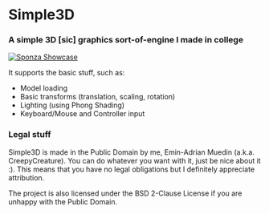 # Simple3D
### A simple 3D [sic] graphics sort-of-engine I made in college

[![Sponza Showcase](https://img.youtube.com/vi/qtS_dguxp7c/0.jpg)](https://www.youtube.com/watch?v=qtS_dguxp7c)

It supports the basic stuff, such as:
* Model loading
* Basic transforms (translation, scaling, rotation)
* Lighting (using Phong Shading)
* Keyboard/Mouse and Controller input

### Legal stuff

Simple3D is made in the Public Domain by me, Emin-Adrian Muedin (a.k.a. CreepyCreature). You can do whatever you want with it,
just be nice about it :). This means that you have no legal obligations but I definitely appreciate attribution.

The project is also licensed under the BSD 2-Clause License if you are unhappy with the Public Domain.
